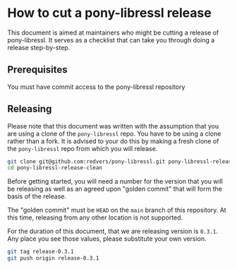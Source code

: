 # How to cut a pony-libressl release

This document is aimed at maintainers who might be cutting a release of pony-libressl. It serves as a checklist that can take you through doing a release step-by-step.

## Prerequisites

You must have commit access to the pony-libressl repository

## Releasing

Please note that this document was written with the assumption that you are using a clone of the `pony-libressl` repo. You have to be using a clone rather than a fork. It is advised to your do this by making a fresh clone of the `pony-libressl` repo from which you will release.

```bash
git clone git@github.com:redvers/pony-libressl.git pony-libressl-release-clean
cd pony-libressl-release-clean
```

Before getting started, you will need a number for the version that you will be releasing as well as an agreed upon "golden commit" that will form the basis of the release.

The "golden commit" must be `HEAD` on the `main` branch of this repository. At this time, releasing from any other location is not supported.

For the duration of this document, that we are releasing version is `0.3.1`. Any place you see those values, please substitute your own version.

```bash
git tag release-0.3.1
git push origin release-0.3.1
```
